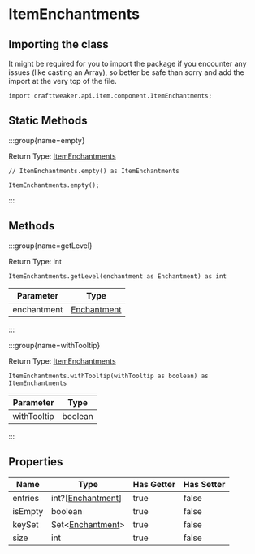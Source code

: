 # ItemEnchantments

## Importing the class

It might be required for you to import the package if you encounter any issues (like casting an Array), so better be safe than sorry and add the import at the very top of the file.
```zenscript
import crafttweaker.api.item.component.ItemEnchantments;
```


## Static Methods

:::group{name=empty}

Return Type: [ItemEnchantments](/vanilla/api/item/component/ItemEnchantments)

```zenscript
// ItemEnchantments.empty() as ItemEnchantments

ItemEnchantments.empty();
```

:::

## Methods

:::group{name=getLevel}

Return Type: int

```zenscript
ItemEnchantments.getLevel(enchantment as Enchantment) as int
```

|  Parameter  |                           Type                           |
|-------------|----------------------------------------------------------|
| enchantment | [Enchantment](/vanilla/api/item/enchantment/Enchantment) |


:::

:::group{name=withTooltip}

Return Type: [ItemEnchantments](/vanilla/api/item/component/ItemEnchantments)

```zenscript
ItemEnchantments.withTooltip(withTooltip as boolean) as ItemEnchantments
```

|  Parameter  |  Type   |
|-------------|---------|
| withTooltip | boolean |


:::


## Properties

|  Name   |                                Type                                 | Has Getter | Has Setter |
|---------|---------------------------------------------------------------------|------------|------------|
| entries | int?[[Enchantment](/vanilla/api/item/enchantment/Enchantment)]      | true       | false      |
| isEmpty | boolean                                                             | true       | false      |
| keySet  | Set&lt;[Enchantment](/vanilla/api/item/enchantment/Enchantment)&gt; | true       | false      |
| size    | int                                                                 | true       | false      |

